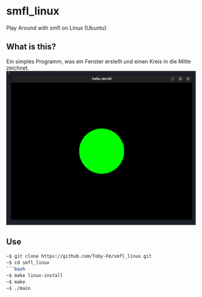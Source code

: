 # smfl_linux
Play Around with smfl on Linux (Ubuntu)

## What is this?
Ein simples Programm, was ein Fenster erstellt und einen Kreis in die Mitte zeichnet.
<img src="./img/cpp_smfl_linux_ubuntu.png">

## Use
```bash
~$ git clone https://github.com/Toby-Fm/smfl_linux.git
~$ cd smfl_linux
```bash
~$ make linux-install
~$ make
~$ ./main
```
